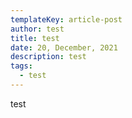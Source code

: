 ```yaml
---
templateKey: article-post
author: test
title: test
date: 20, December, 2021
description: test
tags:
  - test
---
```

test